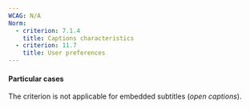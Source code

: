 ```yaml
---
WCAG: N/A
Norm:
  - criterion: 7.1.4
    title: Captions characteristics
  - criterion: 11.7
    title: User preferences
---
```



#### Particular cases

The criterion is not applicable for embedded subtitles (<em lang="en">open captions</em>).